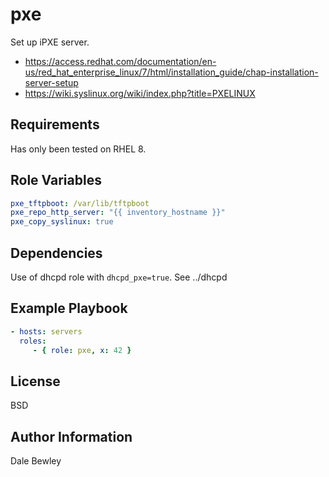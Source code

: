 pxe
===

Set up iPXE server.

* https://access.redhat.com/documentation/en-us/red_hat_enterprise_linux/7/html/installation_guide/chap-installation-server-setup
* https://wiki.syslinux.org/wiki/index.php?title=PXELINUX

Requirements
------------

Has only been tested on RHEL 8.

Role Variables
--------------

```yaml
pxe_tftpboot: /var/lib/tftpboot
pxe_repo_http_server: "{{ inventory_hostname }}"
pxe_copy_syslinux: true
```

Dependencies
------------

Use of dhcpd role with `dhcpd_pxe=true`. See ../dhcpd

Example Playbook
----------------

```yaml
- hosts: servers
  roles:
     - { role: pxe, x: 42 }
```

License
-------

BSD

Author Information
------------------

Dale Bewley
